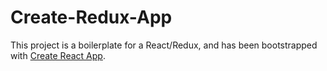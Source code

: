 # Create-Redux-App

This project is a boilerplate for a React/Redux, and has been bootstrapped with [Create React App](https://github.com/facebookincubator/create-react-app).
